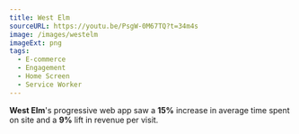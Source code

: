 ```yaml
---
title: West Elm
sourceURL: https://youtu.be/PsgW-0M67TQ?t=34m4s
image: /images/westelm
imageExt: png
tags:
  - E-commerce
  - Engagement
  - Home Screen
  - Service Worker
---
```


**West Elm**'s progressive web app saw a **15%** increase in average time spent on site and a **9%** lift in revenue per visit.
